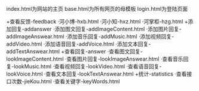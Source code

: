 index.html为网站的主页
base.html为所有网页的母模板
login.html为登陆页面

+查看反馈-feedback
	·河小博-hxb.html
	·河小知-hxz.html
	·河掌柜-hzg.html
+添加回复-addanswer
	·添加图文回复-addImageContent.html
	·添加图片回复-addImageAnswear.html
	·添加音乐回复-addMusic.html
	·添加视频回复-addVideo.html
	·添加语音回复-addVoice.html
	·添加文本回复-addTextAnswear.html
+查看回复-answer
	·查看图文回复-lookImageContent.html
	·查看图片回复-lookImageAnswear.html
	·查看音乐回复-lookMusic.html
	·查看视频回复-lookVideo.html
	·查看语音回复-lookVoice.html
	·查看文本回复-lookTextAnswear.html
+统计-statistics
	·查看接口次数-jieKou.html
	·查看关键字-keyWords.html